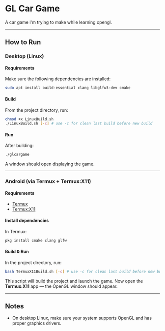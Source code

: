 # GL Car Game

A car game I'm trying to make while learning opengl.

---

## How to Run

### Desktop (Linux)

#### Requirements

Make sure the following dependencies are installed:

```bash
sudo apt install build-essential clang libglfw3-dev cmake
```

#### Build

From the project directory, run:

```bash
chmod +x LinuxBuild.sh
./LinuxBuild.sh [-c] # use -c for clean last build before new build
```

#### Run

After building:

```bash
./glcargame
```

A window should open displaying the game.

---

### Android (via Termux + Termux:X11)

#### Requirements

- [Termux](https://f-droid.org/en/packages/com.termux/)
- [Termux:X11](https://github.com/termux/termux-x11)

#### Install dependencies

In Termux:

```bash
pkg install cmake clang glfw
```

#### Build & Run

In the project directory, run:

```bash
bash TermuxX11Build.sh [-c] # use -c for clean last build before new build
```

This script will build the project and launch the game.
Now open the **Termux:X11** app — the OpenGL window should appear.

---

## Notes
- On desktop Linux, make sure your system supports OpenGL and has proper graphics drivers.
